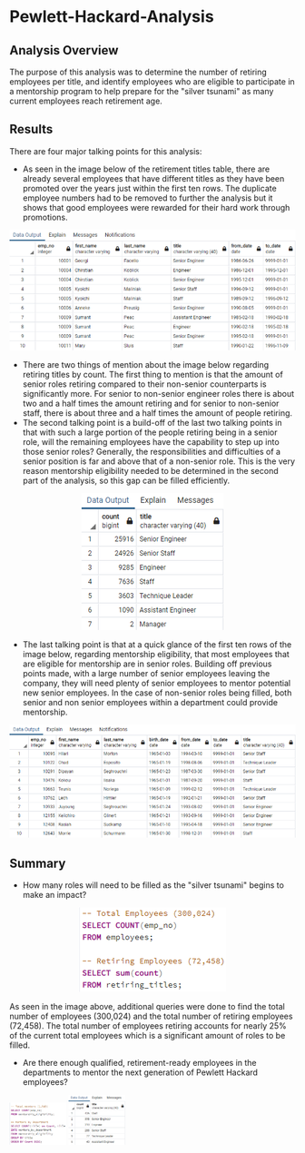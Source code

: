 # Pewlett-Hackard-Analysis
## Analysis Overview
The purpose of this analysis was to determine the number of retiring employees per title, and identify employees who are eligible to participate in a mentorship program to help prepare for the "silver tsunami" as many current employees reach retirement age. 
## Results
There are four major talking points for this analysis:

- As seen in the image below of the retirement titles table, there are already several employees that have different titles as they have been promoted over the years just within the first ten rows. The duplicate employee numbers had to be removed to further the analysis but it shows that good employees were rewarded for their hard work through promotions.

![alt text](https://github.com/Bropell/Pewlett-Hackard-Analysis/blob/main/Resources/retirement_titles.png)

- There are two things of mention about the image below regarding retiring titles by count. The first thing to mention is that the amount of senior roles retiring compared to their non-senior counterparts is significantly more. For senior to non-senior engineer roles there is about two and a half times the amount retiring and for senior to non-senior staff, there is about three and a half times the amount of people retiring. 
- The second talking point is a build-off of the last two talking points in that with such a large portion of the people retiring being in a senior role, will the remaining employees have the capability to step up into those senior roles? Generally, the responsibilities and difficulties of a senior position is far and above that of a non-senior role. This is the very reason mentorship eligibility needed to be determined in the second part of the analysis, so this gap can be filled efficiently.

<p align="center">
    <img src="https://github.com/Bropell/Pewlett-Hackard-Analysis/blob/main/Resources/retiring_titles.png">
</p>

- The last talking point is that at a quick glance of the first ten rows of the image below, regarding mentorship eligibility, that most employees that are eligible for mentorship are in senior roles. Building off previous points made, with a large number of senior employees leaving the company, they will need plenty of senior employees to mentor potential new senior employees. In the case of non-senior roles being filled, both senior and non senior employees within a department could provide mentorship. 

![alt text](https://github.com/Bropell/Pewlett-Hackard-Analysis/blob/main/Resources/mentorship_eligibility.png)

## Summary
- How many roles will need to be filled as the "silver tsunami" begins to make an impact?

<p align="center">
    <img src="https://github.com/Bropell/Pewlett-Hackard-Analysis/blob/main/Resources/total_employees_vs_retiring_employees_query.png">
</p>

As seen in the image above, additional queries were done to find the total number of employees (300,024) and the total number of retiring employees (72,458). The total number of employees retiring accounts for nearly 25% of the current total employees which is a significant amount of roles to be filled. 

- Are there enough qualified, retirement-ready employees in the departments to mentor the next generation of Pewlett Hackard employees? 

<p float="left">
  <img src="https://github.com/Bropell/Pewlett-Hackard-Analysis/blob/main/Resources/total_mentors_vs_mentors_by_department.png" width="100" />
  <img src="https://github.com/Bropell/Pewlett-Hackard-Analysis/blob/main/Resources/mentors_by_department.png" width="100" /> 
</p>
